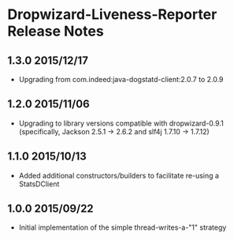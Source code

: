# Dropwizard-Liveness-Reporter Release Notes

## 1.3.0 2015/12/17

* Upgrading from com.indeed:java-dogstatd-client:2.0.7 to 2.0.9

## 1.2.0 2015/11/06

* Upgrading to library versions compatible with dropwizard-0.9.1
  (specifically, Jackson 2.5.1 -> 2.6.2 and slf4j 1.7.10 -> 1.7.12)

## 1.1.0 2015/10/13

* Added additional constructors/builders to facilitate re-using a StatsDClient

## 1.0.0 2015/09/22

* Initial implementation of the simple thread-writes-a-"1" strategy
